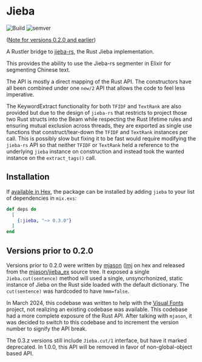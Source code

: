 # Jieba

![Build](https://github.com/awong-dev/jieba/actions/workflows/ci.yml/badge.svg)
![semver](https://img.shields.io/badge/semver-0.3.0-blue)

([Note for versions 0.2.0 and earlier](#0.2.0-and-earlier))

A Rustler bridge to [jieba-rs](https://github.com/messense/jieba-rs), the Rust
Jieba implementation.

This provides the ability to use the Jieba-rs segmenter in Elixir for segmenting
Chinese text.

The API is mostly a direct mapping of the Rust API. The constructors have all
been combined under one `new/2` API that allows the code to feel less imperative.

The KeywordExtract functionality for both `TFIDF` and `TextRank` are also provided
but due to the design of `jieba-rs` that restricts to project those two Rust
structs into the Beam while respecting the Rust lifetime rules and ensuring mutual
exclusion across threads, they are exported as single use functions that
construct/tear-down the `TFIDF` and `TextRank` instances per call.  This is
possibly slow but fixing it to be fast would require modifying the `jieba-rs`
API so that neither `TFIDF` or `TextRank` held a reference to the underlying
`jieba` instance on construction and instead took the wanted instance on the
`extract_tags()` call.

## Installation

If [available in Hex](https://hex.pm/docs/publish), the package can be installed
by adding `jieba` to your list of dependencies in `mix.exs`:

```elixir
def deps do
  [
    {:jieba, "~> 0.3.0"}
  ]
end
```

## <a name="0.2.0-and-earlier">Versions prior to 0.2.0</a>
Versions prior to 0.2.0 were written by [mjason](https://github.com/mjason)
([lmj](https://hex.pm/users/lmj) on hex and released from the
[mjason/jieba_ex](https://github.com/mjason/jieba_ex) source tree. It exposed
a single `Jieba.cut(sentence)` method will used a single, unsyncrhonized, static
instance of Jieba on the Rust side loaded with the default dictionary.
The `cut(sentence)` was hardcoded to have `hmm=false`.

In March 2024, this codebase was written to help with the
[Visual Fonts](https://visual-fonts.com/) project, not realizing an existing
codebase was available. This codebase had a more complete exposure of the Rust
API. After talking with `mjason`, it was decided to switch to this codebase and
to increment the version number to signify the API break.

The 0.3.z versions still include `Jieba.cut/1` interface, but have it marked
deprecated. In 1.0.0, this API will be removed in favor of non-global-object
based API.
